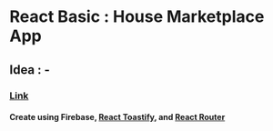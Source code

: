 # React Basic : House Marketplace App

## Idea : -

### [Link](https://rizal-house-marketplace.netlify.app)

#### Create using Firebase, [React Toastify](https://fkhadra.github.io/react-toastify/introduction), and [React Router](https://reactrouter.com/en/main)
